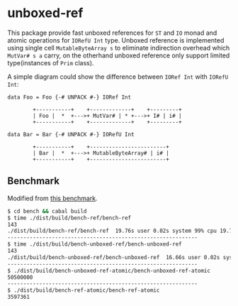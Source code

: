 unboxed-ref
===========

This package provide fast unboxed references for `ST` and `IO` monad and atomic operations for `IORefU Int` type. Unboxed reference is implemented using single cell `MutableByteArray s` to eliminate indirection overhead which `MutVar# s a` carry, on the otherhand unboxed reference only support limited type(instances of `Prim` class).

A simple diagram could show the difference between `IORef Int` with `IORefU Int`:

```
data Foo = Foo {-# UNPACK #-} IORef Int

        +-----------+    +-------------+    +---------+
        | Foo |  *  +--->+ MutVar# | * +--->+ I# | i# |
        +-----------+    +-------------+    +---------+

data Bar = Bar {-# UNPACK #-} IORefU Int

        +-----------+    +------------------------+
        | Bar |  *  +--->+ MutableByteArray# | i# |
        +-----------+    +------------------------+
```

Benchmark
---------

Modified from [this benchmark](https://marcotmarcot.wordpress.com/2010/03/13/performance-of-ioref/).

```bash
$ cd bench && cabal build
$ time ./dist/build/bench-ref/bench-ref
143
./dist/build/bench-ref/bench-ref  19.76s user 0.02s system 99% cpu 19.785 total
------------------------------------------------------------
$ time ./dist/build/bench-unboxed-ref/bench-unboxed-ref
143
./dist/build/bench-unboxed-ref/bench-unboxed-ref  16.66s user 0.02s system 99% cpu 16.694 total
------------------------------------------------------------
$ ./dist/build/bench-unboxed-ref-atomic/bench-unboxed-ref-atomic
50500000
------------------------------------------------------------
$ ./dist/build/bench-ref-atomic/bench-ref-atomic
3597361
```
